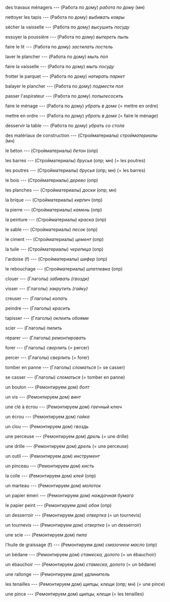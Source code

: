 des travaux ménagers --- (Работа по дому)
*работа по дому*
(мн)



nettoyer les tapis --- (Работа по дому)
*выбивать ковры*



sécher la vaisselle --- (Работа по дому)
*высушить посуду*



essuyer la poussière --- (Работа по дому)
*вытереть пыль*



faire le lit --- (Работа по дому)
*застилать постель*



laver le plancher --- (Работа по дому)
*мыть пол*



faire la vaisselle --- (Работа по дому)
*мыть посуду*



frotter le parquet --- (Работа по дому)
*натирать паркет*



balayer le plancher --- (Работа по дому)
*подмести пол*



passer l'aspirateur --- (Работа по дому)
*попылесоcить*



faire le ménage --- (Работа по дому)
*убрать в доме*
(= mettre en ordre)



mettre en ordre --- (Работа по дому)
*убрать в доме*
(= faire le ménage)



desservir la table --- (Работа по дому)
*убрать со стола*



des matériaux de construction --- (Стройматериалы)
*стройматериалы*
(мн)



le béton --- (Стройматериалы)
*бетон*
(опр)



les barres --- (Стройматериалы)
*брусья*
(опр; мн)
(= les poutres)



les poutres --- (Стройматериалы)
*брусья*
(опр; мн)
(= les barres)



le bois --- (Стройматериалы)
*дерево*
(опр)



les planches --- (Стройматериалы)
*доски*
(опр; мн)



la brique --- (Стройматериалы)
*кирпич*
(опр)



la pierre --- (Стройматериалы)
*камень*
(опр)



la peinture --- (Стройматериалы)
*краска*
(опр)



le sable --- (Стройматериалы)
*песок*
(опр)



le ciment --- (Стройматериалы)
*цемент*
(опр)



la tuile --- (Стройматериалы)
*черепица*
(опр)



l'ardoise (f) --- (Стройматериалы)
*шифер*
(опр)



le rebouchage --- (Стройматериалы)
*шпатлевка*
(опр)



clouer --- (Глаголы)
*забивать (гвозди)*



visser --- (Глаголы)
*закрутить (гайку)*



creuser --- (Глаголы)
*копать*



peindre --- (Глаголы)
*красить*



tapisser --- (Глаголы)
*оклеить обоями*



scier --- (Глаголы)
*пилить*



réparer --- (Глаголы)
*ремонтировать*



forer --- (Глаголы)
*сверлить*
(= percer)



percer --- (Глаголы)
*сверлить*
(= forer)



tomber en panne --- (Глаголы)
*сломаться*
(= se casser)



se casser --- (Глаголы)
*сломаться*
(= tomber en panne)



un boulon --- (Ремонтируем дом)
*болт*



un vis --- (Ремонтируем дом)
*винт*



une clé à écrou --- (Ремонтируем дом)
*гаечный ключ*



un écrou --- (Ремонтируем дом)
*гайка*



un clou --- (Ремонтируем дом)
*гвоздь*



une perceuse --- (Ремонтируем дом)
*дрель*
(= une drille)



une drille --- (Ремонтируем дом)
*дрель*
(= une perceuse)



un outil --- (Ремонтируем дом)
*инструмент*



un pinceau --- (Ремонтируем дом)
*кисть*



la colle --- (Ремонтируем дом)
*клей*
(опр)



un marteau --- (Ремонтируем дом)
*молоток*



un papier émeri --- (Ремонтируем дом)
*наждачная бумага*



le papier peint --- (Ремонтируем дом)
*обои*
(опр)



un desserroir --- (Ремонтируем дом)
*отвертка*
(= un tournevis)



un tournevis --- (Ремонтируем дом)
*отвертка*
(= un desserroir)



une scie --- (Ремонтируем дом)
*пила*



l'huile de graissage (f) --- (Ремонтируем дом)
*смазочное масло*
(опр)



un bédane --- (Ремонтируем дом)
*стамеска, долото*
(= un ébauchoir)



un ébauchoir --- (Ремонтируем дом)
*стамеска, долото*
(= un bédane)



une rallonge --- (Ремонтируем дом)
*удлинитель*



les tenailles --- (Ремонтируем дом)
*щипцы, клещи*
(опр; мн)
(= une pince)



une pince --- (Ремонтируем дом)
*щипцы, клещи*
(= les tenailles)



<!-- ### Идиомы
доискиваться, допытываться --- creuser les choses



заставить держать язык за зубами, заткнуть глотку --- clouer le bec



камень преткновения --- une pierre d'achoppement



не выносить сор из избы --- laver son linge sale en famille



падать камнем --- tomber comme une pierre



пилить кого-либо (перен.) --- scier le dos à qn



пригвоздить к месту --- clouer sur place



резать слух --- percer les oreilles



рыть себе яму --- creuser son tombeau



убить; заставить глубоко страдать --- percer le cœur -->